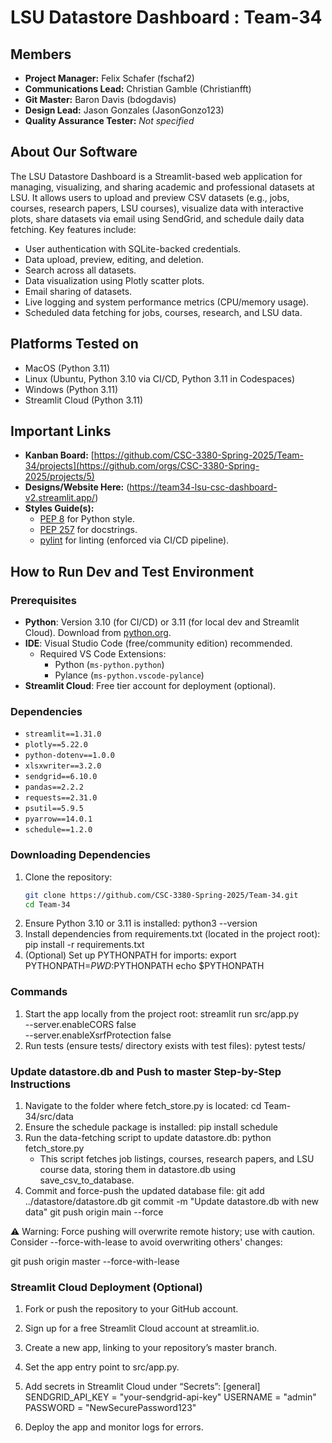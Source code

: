 # LSU Datastore Dashboard : Team-34

## Members
- **Project Manager:** Felix Schafer (fschaf2)  
- **Communications Lead:** Christian Gamble (Christianfft)  
- **Git Master:** Baron Davis (bdogdavis)  
- **Design Lead:** Jason Gonzales (JasonGonzo123)  
- **Quality Assurance Tester:** _Not specified_  

## About Our Software
The LSU Datastore Dashboard is a Streamlit-based web application for managing, visualizing, and sharing academic and professional datasets at LSU. It allows users to upload and preview CSV datasets (e.g., jobs, courses, research papers, LSU courses), visualize data with interactive plots, share datasets via email using SendGrid, and schedule daily data fetching. Key features include:

- User authentication with SQLite-backed credentials.
- Data upload, preview, editing, and deletion.
- Search across all datasets.
- Data visualization using Plotly scatter plots.
- Email sharing of datasets.
- Live logging and system performance metrics (CPU/memory usage).
- Scheduled data fetching for jobs, courses, research, and LSU data.

## Platforms Tested on
- MacOS (Python 3.11)
- Linux (Ubuntu, Python 3.10 via CI/CD, Python 3.11 in Codespaces)
- Windows (Python 3.11)
- Streamlit Cloud (Python 3.11)

## Important Links
- **Kanban Board:** [https://github.com/CSC-3380-Spring-2025/Team-34/projects](https://github.com/orgs/CSC-3380-Spring-2025/projects/5)  
- **Designs/Website Here:** (https://team34-lsu-csc-dashboard-v2.streamlit.app/)
- **Styles Guide(s):**
  - [PEP 8](https://peps.python.org/pep-0008/) for Python style.
  - [PEP 257](https://peps.python.org/pep-0257/) for docstrings.
  - [pylint](https://pylint.pycqa.org/en/latest/) for linting (enforced via CI/CD pipeline).

## How to Run Dev and Test Environment

### Prerequisites
- **Python**: Version 3.10 (for CI/CD) or 3.11 (for local dev and Streamlit Cloud). Download from [python.org](https://www.python.org/downloads/).
- **IDE**: Visual Studio Code (free/community edition) recommended.
  - Required VS Code Extensions:
    - Python (`ms-python.python`)
    - Pylance (`ms-python.vscode-pylance`)
- **Streamlit Cloud**: Free tier account for deployment (optional).

### Dependencies
- `streamlit==1.31.0`  
- `plotly==5.22.0`  
- `python-dotenv==1.0.0`  
- `xlsxwriter==3.2.0`  
- `sendgrid==6.10.0`  
- `pandas==2.2.2`  
- `requests==2.31.0`  
- `psutil==5.9.5`  
- `pyarrow==14.0.1`  
- `schedule==1.2.0`

### Downloading Dependencies
1. Clone the repository:
   ```bash
   git clone https://github.com/CSC-3380-Spring-2025/Team-34.git
   cd Team-34
2. Ensure Python 3.10 or 3.11 is installed:
   python3 --version
3. Install dependencies from requirements.txt (located in the project root):
   pip install -r requirements.txt
4. (Optional) Set up PYTHONPATH for imports:
   export PYTHONPATH=$PWD:$PYTHONPATH
   echo $PYTHONPATH
### Commands
1. Start the app locally from the project root:
  streamlit run src/app.py \
  --server.enableCORS false \
  --server.enableXsrfProtection false
2. Run tests (ensure tests/ directory exists with test files):
   pytest tests/
### Update datastore.db and Push to master Step-by-Step Instructions
1. Navigate to the folder where fetch_store.py is located:
   cd Team-34/src/data
2. Ensure the schedule package is installed:
  pip install schedule
3. Run the data-fetching script to update datastore.db:
   python fetch_store.py
     - This script fetches job listings, courses, research papers, and LSU course data, storing them in datastore.db using save_csv_to_database.
4. Commit and force-push the updated database file:
     git add ../datastore/datastore.db
     git commit -m "Update datastore.db with new data"
     git push origin main --force

⚠️ Warning: Force pushing will overwrite remote history; use with caution. Consider --force-with-lease to avoid overwriting others' changes:

git push origin master --force-with-lease

### Streamlit Cloud Deployment (Optional)
1. Fork or push the repository to your GitHub account.
2. Sign up for a free Streamlit Cloud account at streamlit.io.
3. Create a new app, linking to your repository’s master branch.
4. Set the app entry point to src/app.py.
5. Add secrets in Streamlit Cloud under “Secrets”:
     [general]
     SENDGRID_API_KEY = "your-sendgrid-api-key"
     USERNAME = "admin"
     PASSWORD = "NewSecurePassword123"

6.  Deploy the app and monitor logs for errors.
